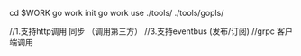 
cd $WORK
go work init
go work use ./tools/ ./tools/gopls/


//1.支持http调用 同步 （调用第三方）
//3.支持eventbus (发布/订阅)
//grpc 客户端调用



